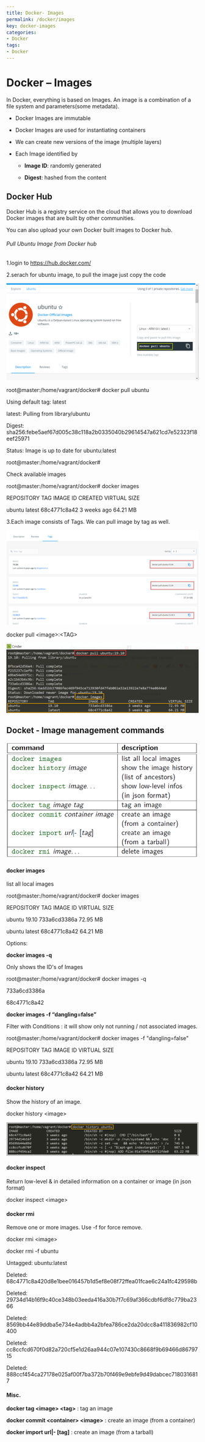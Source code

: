 ```yaml
---
title: Docker- Images
permalink: /docker/images
key: docker-images
categories:
- Docker
tags:
- Docker
---
```



Docker – Images
===============

In Docker, everything is based on Images. An image is a combination of a file
system and parameters(some metadata).

-   Docker Images are immutable

-   Docker Images are used for instantiating containers

-   We can create new versions of the image (multiple layers)

-   Each Image identified by

    -   **Image ID**: randomly generated

    -   **Digest**: hashed from the content

Docker Hub
----------

Docker Hub is a registry service on the cloud that allows you to download Docker
images that are built by other communities.

You can also upload your own Docker built images to Docker hub.

###### Pull Ubuntu Image from Docker hub

1.login to <https://hub.docker.com/>

2.serach for ubuntu image, to pull the image just copy the code

![](media/dcae3a110fdae1627a049394aadf52d6.png)

root\@master:/home/vagrant/docker\# docker pull ubuntu

Using default tag: latest

latest: Pulling from library/ubuntu

Digest: sha256:febe5aef67d005c38c118a2b0335040b29614547a621cd7e52323f18eef25971

Status: Image is up to date for ubuntu:latest

root\@master:/home/vagrant/docker\#

Check available images

root\@master:/home/vagrant/docker\# docker images

REPOSITORY TAG IMAGE ID CREATED VIRTUAL SIZE

ubuntu latest 68c4771c8a42 3 weeks ago 64.21 MB

3.Each image consists of Tags. We can pull image by tag as well.

![](media/c2e8d724a1aa256d1ae596c3f5caadc9.png)

docker pull \<image\>:\<TAG\>

![](media/046df6e96157b15fcc1e0bc74cd46614.png)

Docket - Image management commands
----------------------------------

![](media/38935b8778d90c60036a3167131972b6.png)

#### docker images

list all local images

root\@master:/home/vagrant/docker\# docker images

REPOSITORY TAG IMAGE ID VIRTUAL SIZE

ubuntu 19.10 733a6cd3386a 72.95 MB

ubuntu latest 68c4771c8a42 64.21 MB

Options:

**docker images -q**

Only shows the ID's of Images

root\@master:/home/vagrant/docker\# docker images -q

733a6cd3386a

68c4771c8a42

**docker images -f “dangling=false”**

Filter with Conditions : it will show only not running / not associated images.

root\@master:/home/vagrant/docker\# docker images -f "dangling=false"

REPOSITORY TAG IMAGE ID VIRTUAL SIZE

ubuntu 19.10 733a6cd3386a 72.95 MB

ubuntu latest 68c4771c8a42 64.21 MB

#### docker history 

Show the history of an image.

docker history \<image\>

![](media/6d91b4fa0379d5035fdcc7bf58074940.png)

#### docker inspect 

Return low-level & in detailed information on a container or image (in json
format)

docker inspect \<image\>

#### docker rmi 

Remove one or more images. Use -f for force remove.

docker rmi \<image\>

docker rmi -f ubuntu

Untagged: ubuntu:latest

Deleted: 68c4771c8a420d8e1bee016457b1d5ef8e08f72ffea01fcae6c24a1fc429598b

Deleted: 29734d14b16f9c40ce348b03eeda416a30b7f7c69af366cdbf6df8c779ba2366

Deleted: 8569bb44e89ddba5e734e4adbb4a2bfea786ce2da20dcc8a411836982cf10400

Deleted: cc8ccfcd670f0d82a720cf5e1d26aa944c07e107430c8668f9b69466d8679715

Deleted: 888ccf454ca27178e025af00f7ba372b70f469e9ebfe9d49dabcec7180316817

#### Misc.

**docker tag \<image\> \<tag\>** : tag an image

**docker commit \<container\> \<image\>** : create an image (from a container)

**docker import url\|- [tag]** : create an image (from a tarball)
